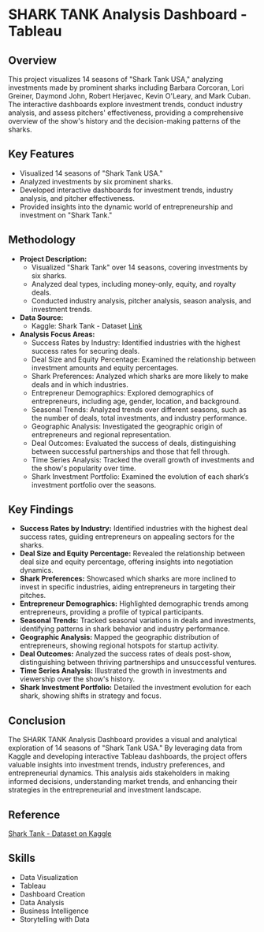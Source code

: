 # SHARK TANK Analysis Dashboard - Tableau

## Overview
This project visualizes 14 seasons of "Shark Tank USA," analyzing investments made by prominent sharks including Barbara Corcoran, Lori Greiner, Daymond John, Robert Herjavec, Kevin O'Leary, and Mark Cuban. The interactive dashboards explore investment trends, conduct industry analysis, and assess pitchers' effectiveness, providing a comprehensive overview of the show's history and the decision-making patterns of the sharks.

## Key Features
* Visualized 14 seasons of "Shark Tank USA."
* Analyzed investments by six prominent sharks.
* Developed interactive dashboards for investment trends, industry analysis, and pitcher effectiveness.
* Provided insights into the dynamic world of entrepreneurship and investment on "Shark Tank."

## Methodology
* **Project Description:**
    * Visualized "Shark Tank" over 14 seasons, covering investments by six sharks.
    * Analyzed deal types, including money-only, equity, and royalty deals.
    * Conducted industry analysis, pitcher analysis, season analysis, and investment trends.
* **Data Source:**
    * Kaggle: Shark Tank - Dataset [Link](https://www.kaggle.com/datasets/thirumani/shark-tank-us-dataset)
* **Analysis Focus Areas:**
    * Success Rates by Industry: Identified industries with the highest success rates for securing deals.
    * Deal Size and Equity Percentage: Examined the relationship between investment amounts and equity percentages.
    * Shark Preferences: Analyzed which sharks are more likely to make deals and in which industries.
    * Entrepreneur Demographics: Explored demographics of entrepreneurs, including age, gender, location, and background.
    * Seasonal Trends: Analyzed trends over different seasons, such as the number of deals, total investments, and industry performance.
    * Geographic Analysis: Investigated the geographic origin of entrepreneurs and regional representation.
    * Deal Outcomes: Evaluated the success of deals, distinguishing between successful partnerships and those that fell through.
    * Time Series Analysis: Tracked the overall growth of investments and the show's popularity over time.
    * Shark Investment Portfolio: Examined the evolution of each shark’s investment portfolio over the seasons.

## Key Findings
* **Success Rates by Industry:** Identified industries with the highest deal success rates, guiding entrepreneurs on appealing sectors for the sharks.
* **Deal Size and Equity Percentage:** Revealed the relationship between deal size and equity percentage, offering insights into negotiation dynamics.
* **Shark Preferences:** Showcased which sharks are more inclined to invest in specific industries, aiding entrepreneurs in targeting their pitches.
* **Entrepreneur Demographics:** Highlighted demographic trends among entrepreneurs, providing a profile of typical participants.
* **Seasonal Trends:** Tracked seasonal variations in deals and investments, identifying patterns in shark behavior and industry performance.
* **Geographic Analysis:** Mapped the geographic distribution of entrepreneurs, showing regional hotspots for startup activity.
* **Deal Outcomes:** Analyzed the success rates of deals post-show, distinguishing between thriving partnerships and unsuccessful ventures.
* **Time Series Analysis:** Illustrated the growth in investments and viewership over the show's history.
* **Shark Investment Portfolio:** Detailed the investment evolution for each shark, showing shifts in strategy and focus.

## Conclusion
The SHARK TANK Analysis Dashboard provides a visual and analytical exploration of 14 seasons of "Shark Tank USA." By leveraging data from Kaggle and developing interactive Tableau dashboards, the project offers valuable insights into investment trends, industry preferences, and entrepreneurial dynamics. This analysis aids stakeholders in making informed decisions, understanding market trends, and enhancing their strategies in the entrepreneurial and investment landscape.

## Reference
[Shark Tank - Dataset on Kaggle](https://www.kaggle.com/datasets/thirumani/shark-tank-us-dataset)

## Skills
* Data Visualization
* Tableau
* Dashboard Creation
* Data Analysis
* Business Intelligence
* Storytelling with Data
